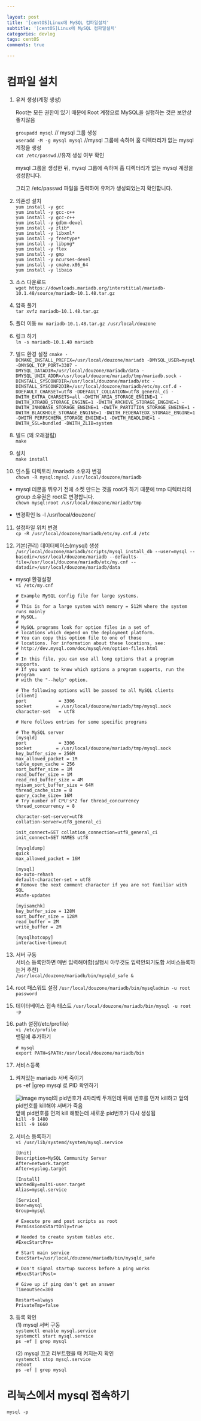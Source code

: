 ```yaml
---

layout: post
title: '[centOS]Linux에 MySQL 컴파일설치'
subtitle: '[centOS]Linux에 MySQL 컴파일설치'
categories: devlog
tags: centOS
comments: true

---
```



# 컴파일 설치

1. 유저 생성(계정 생성)


	Root는 모든 권한이 있기 때문에 Root 계정으로 MySQL을 실행하는 것은 보안상 좋지않음


	`groupadd mysql`  	// mysql 그룹 생성  
	`useradd -M -g mysql mysql`  //mysql 그룹에 속하며 홈 디렉터리가 없는 mysql 계정을 생성  
	`cat /etc/passwd`  		//유저 생성 여부 확인  

	mysql 그룹을 생성한 뒤, mysql 그룹에 속하며 홈 디렉터리가 없는 mysql 계정을 생성합니다.

	그리고 /etc/passwd 파일을 출력하여 유저가 생성되었는지 확인합니다.

2. 의존성 설치  
`yum install -y gcc`  
`yum install -y gcc-c++`  
`yum install -y gcc-c++`  
`yum install -y gdbm-devel`  
`yum install -y zlib*`  
`yum install -y libxml*`  
`yum install -y freetype*`  
`yum install -y libpng*`  
`yum install -y flex`  
`yum install -y gmp`  
`yum install -y ncurses-devel`  
`yum install -y cmake.x86_64`  
`yum install -y libaio `  

3. 소스 다운로드  
`wget https://downloads.mariadb.org/interstitial/mariadb-10.1.48/source/mariadb-10.1.48.tar.gz`  

4. 압축 풀기  
`tar xvfz mariadb-10.1.48.tar.gz`

5. 폴더 이동
`mv mariadb-10.1.48.tar.gz /usr/local/douzone`

6. 링크 하기  
`ln -s mariadb-10.1.48 mariadb`

7. 빌드 환경 설정
`cmake -DCMAKE_INSTALL_PREFIX=/usr/local/douzone/mariadb -DMYSQL_USER=mysql -DMYSQL_TCP_PORT=3307 -DMYSQL_DATADIR=/usr/local/douzone/mariadb/data -DMYSQL_UNIX_ADDR=/usr/local/douzone/mariadb/tmp/mariadb.sock -DINSTALL_SYSCONFDIR=/usr/local/douzone/mariadb/etc -DINSTALL_SYSCONF2DIR=/usr/local/douzone/mariadb/etc/my.cnf.d -DDEFAULT_CHARSET=utf8 -DDEFAULT_COLLATION=utf8_general_ci -DWITH_EXTRA_CHARSETS=all -DWITH_ARIA_STORAGE_ENGINE=1 -DWITH_XTRADB_STORAGE_ENGINE=1 -DWITH_ARCHIVE_STORAGE_ENGINE=1 -DWITH_INNOBASE_STORAGE_ENGINE=1 -DWITH_PARTITION_STORAGE_ENGINE=1 -DWITH_BLACKHOLE_STORAGE_ENGINE=1 -DWITH_FEDERATEDX_STORAGE_ENGINE=1 -DWITH_PERFSCHEMA_STORAGE_ENGINE=1 -DWITH_READLINE=1 -DWITH_SSL=bundled -DWITH_ZLIB=system`

8. 빌드  (꽤 오래걸림)  
`make`  

9. 설치  
`make install`  

10. 인스톨 디렉토리 /mariadb 소유자 변경  
`chown -R mysql:mysql /usr/local/douzone/mariadb`

- mysql 데몬을 뛰우기 전에 소켓 만드는 것을 root가 하기 때문에 tmp 디렉터리의 group 소유권은 root로 변경합니다.  
`chown mysql:root /usr/local/douzone/mariadb/tmp`
	
- 변경확인
	ls -l /usr/local/douzone/



11. 설정파일 위치 변경  
`cp -R /usr/local/douzone/mariadb/etc/my.cnf.d /etc`

12. 기본(관리) 데이터베이스(mysql) 생성  
`/usr/local/douzone/mariadb/scripts/mysql_install_db --user=mysql --basedir=/usr/local/douzone/mariadb --defaults-file=/usr/local/douzone/mariadb/etc/my.cnf --datadir=/usr/local/douzone/mariadb/data`

- mysql 환경설정  
	`vi /etc/my.cnf`
	```
	# Example MySQL config file for large systems.
	#
	# This is for a large system with memory = 512M where the system runs mainly
	# MySQL.
	#
	# MySQL programs look for option files in a set of
	# locations which depend on the deployment platform.
	# You can copy this option file to one of those
	# locations. For information about these locations, see:
	# http://dev.mysql.com/doc/mysql/en/option-files.html
	#
	# In this file, you can use all long options that a program supports.
	# If you want to know which options a program supports, run the program
	# with the "--help" option.

	# The following options will be passed to all MySQL clients
	[client]
	port            = 3306
	socket         = /usr/local/douzone/mariadb/tmp/mysql.sock
	character-set   = utf8

	# Here follows entries for some specific programs

	# The MySQL server
	[mysqld]
	port            = 3306
	socket         = /usr/local/douzone/mariadb/tmp/mysql.sock
	key_buffer_size = 256M
	max_allowed_packet = 1M
	table_open_cache = 256
	sort_buffer_size = 1M
	read_buffer_size = 1M
	read_rnd_buffer_size = 4M
	myisam_sort_buffer_size = 64M
	thread_cache_size = 8
	query_cache_size= 16M
	# Try number of CPU's*2 for thread_concurrency
	thread_concurrency = 8

	character-set-server=utf8
	collation-server=utf8_general_ci

	init_connect=SET collation_connection=utf8_general_ci
	init_connect=SET NAMES utf8

	[mysqldump]
	quick
	max_allowed_packet = 16M

	[mysql]
	no-auto-rehash
	default-character-set = utf8
	# Remove the next comment character if you are not familiar with SQL
	#safe-updates

	[myisamchk]
	key_buffer_size = 128M
	sort_buffer_size = 128M
	read_buffer = 2M
	write_buffer = 2M

	[mysqlhotcopy]
	interactive-timeout
	```
13. 서버 구동   
서비스 등록안하면 매번 입력해야함(실행시 아무것도 입력안되기도함 서비스등록하는거 추천)  
`/usr/local/douzone/mariadb/bin/mysqld_safe &`

14. root 패스워드 설정
`/usr/local/douzone/mariadb/bin/mysqladmin -u root password`

15. 데이터베이스 접속 테스트
`/usr/local/douzone/mariadb/bin/mysql -u root -p`

16. path 설정(/etc/profile)  
`vi /etc/profile`  
맨밑에 추가하기  
	```
	# mysql
	export PATH=$PATH:/usr/local/douzone/mariadb/bin
	```

17. 서비스등록  
1) 켜져있는 mariadb 서버 죽이기  
 	ps -ef |grep mysql 로 PID 확인하기
	
	![image](https://user-images.githubusercontent.com/60701130/155153637-3f07e336-4968-41c1-a4cd-5852dbc4e5cb.png)
	mysql의 pid번호가 4자리씩 두개인데 뒤에 번호를 먼저 kill하고 앞의 pid번호를 kill해야 서버가 죽음    
	앞에 pid번호를 먼저 kill 해봤는데 새로운 pid번호가 다시 생성됨  
	`kill -9 1480`  
	`kill -9 1660`  

2) 서비스 등록하기    
	`vi /usr/lib/systemd/system/mysql.service`  
	
	```
	[Unit]  
	Description=MySQL Community Server  
	After=network.target  
	After=syslog.target  

	[Install]  
	WantedBy=multi-user.target  
	Alias=mysql.service  

	[Service]  
	User=mysql  
	Group=mysql  

	# Execute pre and post scripts as root
	PermissionsStartOnly=true

	# Needed to create system tables etc.
	#ExecStartPre=

	# Start main service
	ExecStart=/usr/local/douzone/mariadb/bin/mysqld_safe

	# Don't signal startup success before a ping works
	#ExecStartPost=

	# Give up if ping don't get an answer
	TimeoutSec=300

	Restart=always
	PrivateTmp=false
	```

3) 등록 확인  
	(1) mysql 서버 구동  
	`systemctl enable mysql.service`  
	`systemctl start mysql.service`  
	`ps -ef | grep mysql`    

	(2) mysql 끄고 리부트했을 때 켜지는지 확인  
	`systemctl stop mysql.service`  
	`reboot`  
	`ps -ef | grep mysql`  


# 리눅스에서 mysql 접속하기  
`mysql -p`
